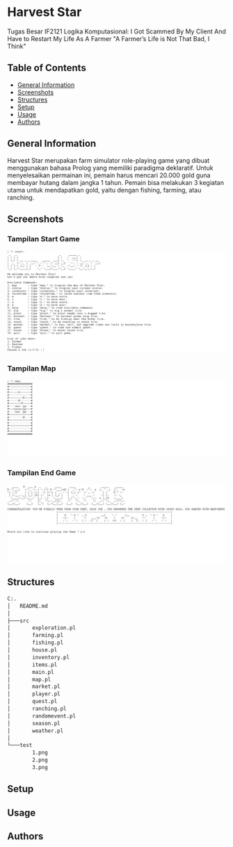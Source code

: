 # Harvest Star
Tugas Besar IF2121 Logika Komputasional: I Got Scammed By My Client And Have to Restart My Life As A Farmer "A Farmer’s Life is Not That Bad, I Think"

## Table of Contents
* [General Information](#general-information)
* [Screenshots](#screenshots)
* [Structures](#structures)
* [Setup](#setup)
* [Usage](#usage)
* [Authors](#authors)

## General Information
Harvest Star merupakan farm simulator role-playing game yang dibuat menggunakan bahasa Prolog yang memiliki paradigma deklaratif. Untuk menyelesaikan permainan ini, pemain harus mencari 20.000 gold guna membayar hutang dalam jangka 1 tahun. Pemain bisa melakukan 3 kegiatan utama untuk mendapatkan gold, yaitu dengan fishing, farming, atau ranching.

## Screenshots
### Tampilan Start Game
![Start Game](./test/1.png)
### Tampilan Map
![Map](./test/2.png)
### Tampilan End Game
![End Game](./test/3.png)

## Structures
```bash
C:.
│   README.md
│   
├───src
│       exploration.pl
│       farming.pl
│       fishing.pl
│       house.pl
│       inventory.pl
│       items.pl
│       main.pl
│       map.pl
│       market.pl
│       player.pl
│       quest.pl
│       ranching.pl
│       randomevent.pl
│       season.pl
│       weather.pl
│
└───test
        1.png
        2.png
        3.png
```

## Setup

## Usage

## Authors